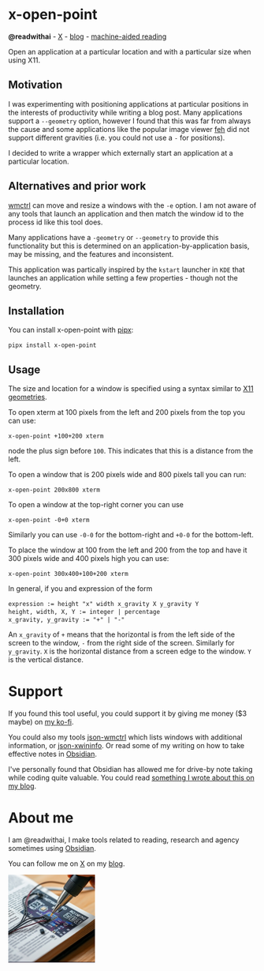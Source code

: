 # x-open-point
**@readwithai** - [X](https://x.com/readwithai) - [blog](https://readwithai.substack.com) - [machine-aided reading](https://www.reddit.com/r/machineAidedReading/)

Open an application at a particular location and with a particular size when using X11.

## Motivation
I was experimenting with positioning applications at particular positions in the interests of productivity while writing a blog post. Many applications support a `--geometry` option, however I found that this was far from always the cause and some applications like the popular image viewer [feh](https://feh.finalrewind.org/) did not support different gravities (i.e. you could not use a `-` for positions).

I decided to write a wrapper which externally start an application at a particular location.

## Alternatives and prior work
[wmctrl](http://tripie.sweb.cz/utils/wmctrl/) can move and resize a windows with the `-e` option. I am not aware of any tools that launch an application and then match the window id to the process id like this tool does.

Many applications have a `-geometry` or `--geometry` to provide this functionality but this is determined on an application-by-application basis, may be missing, and the features and inconsistent.

This application was partically inspired by the `kstart` launcher in `KDE` that launches an application while setting a few properties - though not the geometry.

## Installation
You can install x-open-point with [pipx](https://github.com/pypa/pipx):

```
pipx install x-open-point
```

## Usage
The size and location for a window is specified using a syntax similar to [X11 geometries](https://en.wikibooks.org/wiki/Guide_to_X11%2FStarting_Programs).

To open xterm at 100 pixels from the left and 200 pixels from the top you can use:
```
x-open-point +100+200 xterm
```
node the plus sign before `100`. This indicates that this is a distance from the left.

To open a window that is 200 pixels wide and 800 pixels tall you can run:
```
x-open-point 200x800 xterm
```

To open a window at the top-right corner you can use
```
x-open-point -0+0 xterm
```
Similarly you can use `-0-0` for the bottom-right and `+0-0` for the bottom-left.

To place the window at 100 from the left and 200 from the top and have it 300 pixels wide and 400 pixels high you can use:

```
x-open-point 300x400+100+200 xterm
```

In general, if you and expression of the form
```
expression := height "x" width x_gravity X y_gravity Y
height, width, X, Y := integer | percentage
x_gravity, y_gravity := "+" | "-"
```

An `x_gravity` of `+` means that the horizontal is from the left side of the screen to the window, `-` from the right side of the screen. Similarly for `y_gravity`.
`X` is the horizontal distance from a screen edge to the window.
`Y` is the vertical distance.

# Support
If you found this tool useful, you could support it by giving me money ($3 maybe) on [my ko-fi](https://ko-fi.com/c/4e48fdfab2).

You could also my tools [json-wmctrl](https://github.com/talwrii/json-wmctrl) which lists windows with additional information, or [json-xwininfo](https://github.com/talwrii/json-xwininfo). Or read some of my writing on how to take effective notes in [Obsidian](https://readwithai.substack.com/p/what-exactly-is-obsidian).

I've personally found that Obsidian has allowed me for drive-by note taking while coding quite valuable. You could read [something I wrote about this on my blog](https://readwithai.substack.com/p/drive-by-note-taking-in-obsidian).


# About me
I am @readwithai, I make tools related to reading, research and agency sometimes using [Obsidian](https://readwithai.substack.com/p/what-exactly-is-obsidian).

You can follow me on [X](https://x.com/readwithai) on my [blog](https://readwithai.substack.com).

![@readwithai logo](./logo.png)
